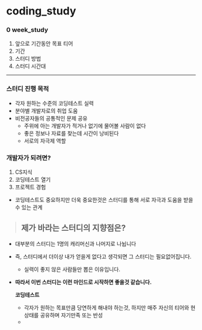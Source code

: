 # coding_study
### 0 week_study
1. 앞으로 기간동안 목표 티어
2. 기간
3. 스터디 방법
4. 스터디 시간대
---
### 스터디 진행 목적
- 각자 원하는 수준의 코딩테스트 실력
- 분야별 개발자로의 취업 도움
- 비전공자들의 공통적인 문제 공유
    - 주위에 아는 개발자가 적거나 없기에 물어볼 사람이 없다
    - 좋은 정보나 자료를 찾는데 시간이 낭비된다
    - 서로의 자극제 역할

### 개발자가 되려면?
1. CS지식
2. 코딩테스트 열기
3. 프로젝트 경험
- 코딩테스트도 중요하지만 더욱 중요한것은 스터디를 통해 서로 자극과 도움을 받을 수 있는 관계

> ## 제가 바라는 스터디의 지향점은?

- 대부분의 스터디는 1명의 캐리머신과 나머지로 나뉩니다
- 즉, 스터디에서 더이상 내가 얻을게 없다고 생각되면 그 스터디는 필요없어집니다.
    - 실력이 좋지 않은 사람들만 뽑은 이유입니다.
- __따라서 이번 스터디는 이런 마인드로 시작하면 좋을것 같습니다.__
    
    __코딩테스트__
    - 각자가 원하는 목표만큼 당연하게 해내야 하는것, 하지만 매주 자신의 티어와 현상태를 공유하며 자기만족 또는 반성
    - 